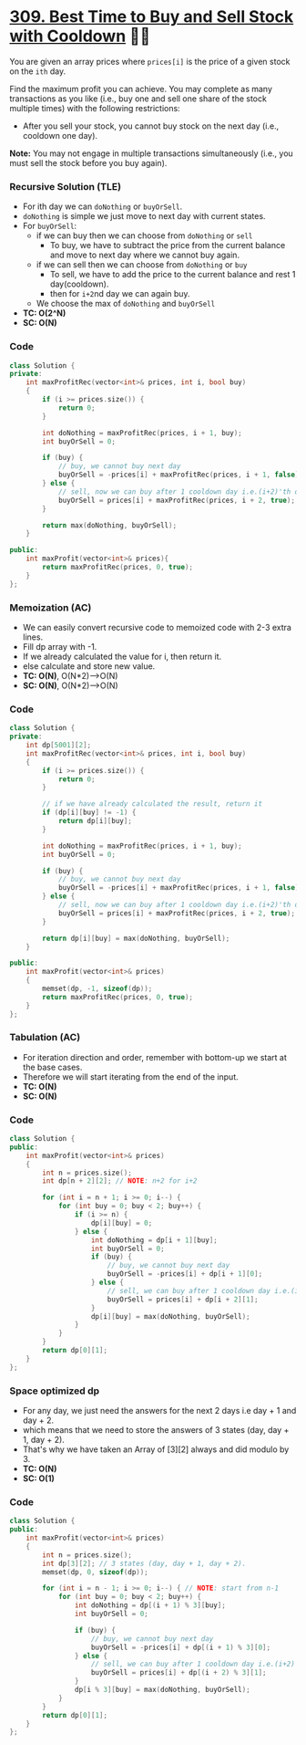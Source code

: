 # [309. Best Time to Buy and Sell Stock with Cooldown](https://leetcode.com/problems/best-time-to-buy-and-sell-stock-with-cooldown/) 🌟🌟

You are given an array prices where `prices[i]` is the price of a given stock on the `ith` day.

Find the maximum profit you can achieve. You may complete as many transactions as you like (i.e., buy one and sell one share of the stock multiple times) with the following restrictions:

-   After you sell your stock, you cannot buy stock on the next day (i.e., cooldown one day).

**Note:** You may not engage in multiple transactions simultaneously (i.e., you must sell the stock before you buy again).

### Recursive Solution (TLE)

-   For ith day we can `doNothing` or `buyOrSell`.
-   `doNothing` is simple we just move to next day with current states.
-   For `buyOrSell`:
    -   if we can buy then we can choose from `doNothing` or `sell`
        -   To buy, we have to subtract the price from the current balance and move to next day where we cannot buy again.
    -   if we can sell then we can choose from `doNothing` or `buy`
        -   To sell, we have to add the price to the current balance and rest 1 day(cooldown).
        -   then for `i+2`nd day we can again buy.
    -   We choose the max of `doNothing` and `buyOrSell`
-   **TC: O(2^N)**
-   **SC: O(N)**

### Code

```cpp
class Solution {
private:
    int maxProfitRec(vector<int>& prices, int i, bool buy)
    {
        if (i >= prices.size()) {
            return 0;
        }

        int doNothing = maxProfitRec(prices, i + 1, buy);
        int buyOrSell = 0;

        if (buy) {
            // buy, we cannot buy next day
            buyOrSell = -prices[i] + maxProfitRec(prices, i + 1, false);
        } else {
            // sell, now we can buy after 1 cooldown day i.e.(i+2)'th day
            buyOrSell = prices[i] + maxProfitRec(prices, i + 2, true); // NOTE: i+2
        }

        return max(doNothing, buyOrSell);
    }

public:
    int maxProfit(vector<int>& prices){
        return maxProfitRec(prices, 0, true);
    }
};
```

### Memoization (AC)

-   We can easily convert recursive code to memoized code with 2-3 extra lines.
-   Fill dp array with -1.
-   If we already calculated the value for i, then return it.
-   else calculate and store new value.
-   **TC: O(N)**, O(N\*2)-->O(N)
-   **SC: O(N)**, O(N\*2)-->O(N)

### Code

```cpp
class Solution {
private:
    int dp[5001][2];
    int maxProfitRec(vector<int>& prices, int i, bool buy)
    {
        if (i >= prices.size()) {
            return 0;
        }

        // if we have already calculated the result, return it
        if (dp[i][buy] != -1) {
            return dp[i][buy];
        }

        int doNothing = maxProfitRec(prices, i + 1, buy);
        int buyOrSell = 0;

        if (buy) {
            // buy, we cannot buy next day
            buyOrSell = -prices[i] + maxProfitRec(prices, i + 1, false);
        } else {
            // sell, now we can buy after 1 cooldown day i.e.(i+2)'th day
            buyOrSell = prices[i] + maxProfitRec(prices, i + 2, true); // NOTE: i+2
        }

        return dp[i][buy] = max(doNothing, buyOrSell);
    }

public:
    int maxProfit(vector<int>& prices)
    {
        memset(dp, -1, sizeof(dp));
        return maxProfitRec(prices, 0, true);
    }
};
```

### Tabulation (AC)

-   For iteration direction and order, remember with bottom-up we start at the base cases.
-   Therefore we will start iterating from the end of the input.
-   **TC: O(N)**
-   **SC: O(N)**

### Code

```cpp
class Solution {
public:
    int maxProfit(vector<int>& prices)
    {
        int n = prices.size();
        int dp[n + 2][2]; // NOTE: n+2 for i+2

        for (int i = n + 1; i >= 0; i--) {
            for (int buy = 0; buy < 2; buy++) {
                if (i >= n) {
                    dp[i][buy] = 0;
                } else {
                    int doNothing = dp[i + 1][buy];
                    int buyOrSell = 0;
                    if (buy) {
                        // buy, we cannot buy next day
                        buyOrSell = -prices[i] + dp[i + 1][0];
                    } else {
                        // sell, we can buy after 1 cooldown day i.e.(i+2)'th day
                        buyOrSell = prices[i] + dp[i + 2][1];
                    }
                    dp[i][buy] = max(doNothing, buyOrSell);
                }
            }
        }
        return dp[0][1];
    }
};
```

### Space optimized dp

-   For any day, we just need the answers for the next 2 days i.e day + 1 and day + 2.
-   which means that we need to store the answers of 3 states (day, day + 1, day + 2).
-   That's why we have taken an Array of [3][2] always and did modulo by 3.
-   **TC: O(N)**
-   **SC: O(1)**

### Code

```cpp
class Solution {
public:
    int maxProfit(vector<int>& prices)
    {
        int n = prices.size();
        int dp[3][2]; // 3 states (day, day + 1, day + 2).
        memset(dp, 0, sizeof(dp));

        for (int i = n - 1; i >= 0; i--) { // NOTE: start from n-1
            for (int buy = 0; buy < 2; buy++) {
                int doNothing = dp[(i + 1) % 3][buy];
                int buyOrSell = 0;

                if (buy) {
                    // buy, we cannot buy next day
                    buyOrSell = -prices[i] + dp[(i + 1) % 3][0];
                } else {
                    // sell, we can buy after 1 cooldown day i.e.(i+2)'th day
                    buyOrSell = prices[i] + dp[(i + 2) % 3][1];
                }
                dp[i % 3][buy] = max(doNothing, buyOrSell);
            }
        }
        return dp[0][1];
    }
};
```
